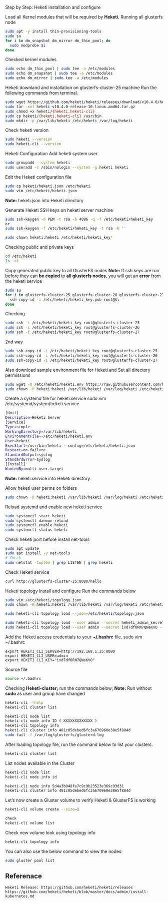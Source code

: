 Step by Step: Heketi installation and configure



Load all Kernel modules that will be required by **Heketi.** 
Running all glusterfs node
``` bash
sudo apt -y install thin-provisioning-tools 
sudo su
for i in dm_snapshot dm_mirror dm_thin_pool; do
  sudo modprobe $i
done
```

Checked kernel modules
``` bash
sudo echo dm_thin_pool | sudo tee -a /etc/modules
sudo echo dm_snapshot | sudo tee -a /etc/modules
sudo echo dm_mirror | sudo tee -a /etc/modules

```

Heketi downland and installation on glusterfs-cluster-25 machine
Run the following commands from terminal.

``` bash
sudo wget https://github.com/heketi/heketi/releases/download/v10.4.0/heketi-v10.4.0-release-10.linux.amd64.tar.gz
sudo tar -xvf heketi-v10.4.0-release-10.linux.amd64.tar.gz
sudo chmod +x heketi/{heketi,heketi-cli}
sudo cp heketi/{heketi,heketi-cli} /usr/bin
sudo mkdir -p /var/lib/heketi /etc/heketi /var/log/heketi

```

Check heketi version
``` bash
sudo heketi --version
sudo heketi-cli --version

```

Heketi Configuration
Add heketi system user 
``` bash
sudo groupadd --system heketi
sudo useradd -s /sbin/nologin --system -g heketi heketi

```

Edit the Heketi configuration file
``` bash
sudo cp heketi/heketi.json /etc/heketi
sudo vim /etc/heketi/heketi.json

```
**Note:** heketi.json into Heketi directory

Generate Heketi SSH keys on heketi server machine
``` bash
sudo ssh-keygen -m PEM -t rsa -b 4096 -q -f /etc/heketi/heketi_key
or
sudo ssh-keygen -f /etc/heketi/heketi_key -t rsa -N ''

sudo chown heketi:heketi /etc/heketi/heketi_key*
```

Checking public and private keys
``` bash
cd /etc/heketi
ls -al

```

Copy generated public key to all GlusterFS nodes
**Note:** If ssh keys are run before they can **be copied** to **all glusterfs nodes**, you will get an **error** from the heketi service
``` bash
sudo su 
for i in glusterfs-cluster-25 glusterfs-cluster-26 glusterfs-cluster-27; do
  ssh-copy-id -i /etc/heketi/heketi_key.pub root@$i
done
```

Checking
``` bash
sudo ssh -i /etc/heketi/heketi_key root@glusterfs-cluster-25
sudo ssh -i /etc/heketi/heketi_key root@glusterfs-cluster-26
sudo ssh -i /etc/heketi/heketi_key root@glusterfs-cluster-27

```

2nd way
``` bash
sudo ssh-copy-id -i /etc/heketi/heketi_key root@glusterfs-cluster-25
sudo ssh-copy-id -i /etc/heketi/heketi_key root@glusterfs-cluster-26
sudo ssh-copy-id -i /etc/heketi/heketi_key root@glusterfs-cluster-27
```

Also download sample environment file for Heketi and Set all directory permissions

``` bash
sudo wget -O /etc/heketi/heketi.env https://raw.githubusercontent.com/heketi/heketi/master/extras/systemd/heketi.env
sudo chown -R heketi:heketi /var/lib/heketi /var/log/heketi /etc/heketi

```


Create a systemd file for heketi.service
sudo vim /etc/systemd/system/heketi.service
``` bash
[Unit]
Description=Heketi Server
[Service]
Type=simple
WorkingDirectory=/var/lib/heketi
EnvironmentFile=-/etc/heketi/heketi.env
User=heketi
ExecStart=/usr/bin/heketi --config=/etc/heketi/heketi.json
Restart=on-failure
StandardOutput=syslog
StandardError=syslog
[Install]
WantedBy=multi-user.target


```


**Note:** heketi.service into Heketi directory

Allow heketi user perms on folders
``` bash
sudo chown -R heketi:heketi /var/lib/heketi /var/log/heketi /etc/heketi

```

Reload systemd and enable new heketi service
``` bash
sudo systemctl start heketi
sudo systemctl daemon-reload
sudo systemctl enable heketi
sudo systemctl status heketi

```

Check heketi port before install net-tools
``` bash
sudo apt update
sudo apt install -y net-tools
# Check
sudo netstat -tuplen | grep LISTEN | grep heketi

```

Check Heketi service 
``` bash
curl http://glusterfs-cluster-25:8080/hello

```

Heketi topology install and configure
Run the commands below
``` bash
sudo vim /etc/heketi/topology.json
sudo chown -R heketi:heketi /var/lib/heketi /var/log/heketi /etc/heketi

sudo heketi-cli topology load --json=/etc/heketi/topology.json

sudo heketi-cli topology load --user admin --secret heketi_admin_secret --json=/etc/heketi/topology.json -> this OK
sudo heketi-cli topology load --user admin --secret ivd7dfORN7QNeKVO --json=/etc/heketi/topology.json

```


Add the Heketi access credentials to your **~/.bashrc** file.
sudo vim ~/.bashrc
```
export HEKETI_CLI_SERVER=http://192.168.1.25:8080
export HEKETI_CLI_USER=admin
export HEKETI_CLI_KEY="ivd7dfORN7QNeKVO"

```

Source file
``` bash
source ~/.bashrc

```

Checking **Heketi-cluster;** run the commands below;
**Note:** Run without **sudo** as user and group have changed
``` bash
heketi-cli --help
heketi-cli cluster list

heketi-cli node list
heketi-cli node info ID ( XXXXXXXXXXXXX )
heketi-cli topology info
heketi-cli cluster info 481c05debed6fc3a670960e38e5f884d
sudo tail -f /var/log/glusterfs/glusterd.log

```

After loading topology file, run the command below to list your clusters.
``` bash
heketi-cli cluster list

```

List nodes available in the Cluster
``` bash
heketi-cli node list
heketi-cli node info id

heketi-cli node info 5d4a3b948fe7c9c9b23523e369c93d31
heketi-cli cluster info 481c05debed6fc3a670960e38e5f884d

```

Let’s now create a Gluster volume to verify Heketi & GlusterFS is working
``` bash
heketi-cli volume create --size=1

check
heketi-cli volume list

```

Check new volume look using topology info
``` bash
heketi-cli topology info

```

You can also use the below command to view the nodes:
``` bash
sudo gluster pool list

```


## Referenace
```
Heketi Release: https://github.com/heketi/heketi/releases
https://github.com/heketi/heketi/blob/master/docs/admin/install-kubernetes.md

```